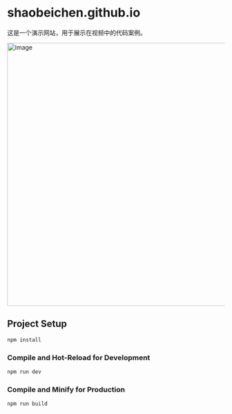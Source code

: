 # shaobeichen.github.io

这是一个演示网站，用于展示在视频中的代码案例。

<img width="610" alt="image" src="https://user-images.githubusercontent.com/18715564/216763367-a8296440-5b77-4f58-af85-6876dcfc222d.png">

## Project Setup

```sh
npm install
```

### Compile and Hot-Reload for Development

```sh
npm run dev
```

### Compile and Minify for Production

```sh
npm run build
```
 
